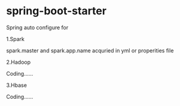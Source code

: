 # spring-boot-starter

Spring auto configure for<p/>
1.Spark<p/>
spark.master and spark.app.name acquried in yml or properities file<p/>
2.Hadoop<p/>
Coding......<p/>
3.Hbase<p/>
Coding......<p/>
